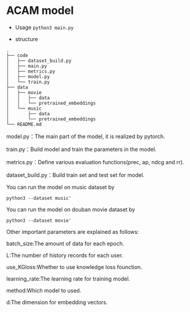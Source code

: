 # ACAM model
* Usage
 `python3 main.py`

* structure
```
.
├── code
│   ├── dataset_build.py
│   ├── main.py
│   ├── metrics.py
│   ├── model.py
│   └── train.py
├── data
│   ├── movie
│   │   ├── data
│   │   └── pretrained_embeddings
│   └── music
│       ├── data
│       └── pretrained_embeddings
└── README.md
```

model.py：The main part of the model, it is realized by pytorch.

train.py：Build model and train the parameters in the model.

metrics.py：Define various evaluation functions(prec, ap, ndcg and rr).

dataset_build.py：Build train set and test set for model.

You can run the model on music dataset by 
```
python3 --dataset music'
```

You can run the model on douban movie dataset by
```
python3 --dataset movie'
```

Other important parameters are explained as follows:

batch_size:The amount of data for each epoch.

L:The number of history records for each user.

use_KGloss:Whether to use knowledge loss founction.

learning_rate:The learning rate for training model.

method:Which model to used.

d:The dimension for embedding vectors.
